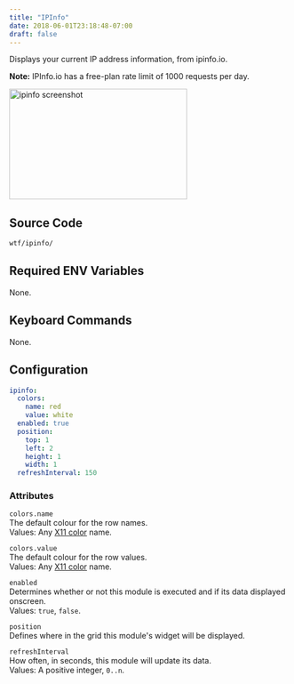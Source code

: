 ```yaml
---
title: "IPInfo"
date: 2018-06-01T23:18:48-07:00
draft: false
---
```


Displays your current IP address information, from ipinfo.io.

**Note:** IPInfo.io has a free-plan rate limit of 1000 requests per day.

<img src="/imgs/modules/ipinfo.png" width="320" height="199" alt="ipinfo screenshot" />

## Source Code

```bash
wtf/ipinfo/
```

## Required ENV Variables

None.

## Keyboard Commands

None.

## Configuration

```yaml
ipinfo:
  colors:
    name: red
    value: white
  enabled: true
  position:
    top: 1
    left: 2
    height: 1
    width: 1
  refreshInterval: 150
```

### Attributes

`colors.name` <br />
The default colour for the row names. <br />
Values: Any <a href="https://en.wikipedia.org/wiki/X11_color_names">X11 color</a> name.

`colors.value` <br />
The default colour for the row values. <br />
Values: Any <a href="https://en.wikipedia.org/wiki/X11_color_names">X11 color</a> name.

`enabled` <br />
Determines whether or not this module is executed and if its data displayed onscreen. <br />
Values: `true`, `false`.

`position` <br />
Defines where in the grid this module's widget will be displayed. <br />

`refreshInterval` <br />
How often, in seconds, this module will update its data. <br />
Values: A positive integer, `0..n`.
